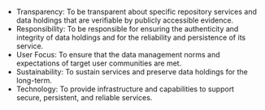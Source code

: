 - Transparency: 	To be transparent about specific repository services and data holdings that are verifiable by publicly accessible evidence.
- Responsibility: 	To be responsible for ensuring the authenticity and integrity of data holdings and for the reliability and persistence of its service.
- User Focus: 	To ensure that the data management norms and expectations of target user communities are met.
- Sustainability: 	To sustain services and preserve data holdings for the long-term.
- Technology: 	To provide infrastructure and capabilities to support secure, persistent, and reliable services. 
